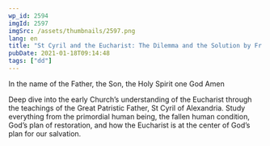 ```yaml
---
wp_id: 2594
imgId: 2597
imgSrc: /assets/thumbnails/2597.png
lang: en
title: "St Cyril and the Eucharist: The Dilemma and the Solution by Fr. Anthony Mourad"
pubDate: 2021-01-18T09:14:48
tags: ["dd"]
---
```

<!-- page: 6 -->

<p>In the name of the Father, the Son, the Holy Spirit one God Amen</p>
<p>Deep dive into the early Church’s understanding of the Eucharist through the teachings of the Great Patristic Father, St Cyril of Alexandria. Study everything from the primordial human being, the fallen human condition, God’s plan of restoration, and how the Eucharist is at the center of God’s plan for our salvation.</p>
